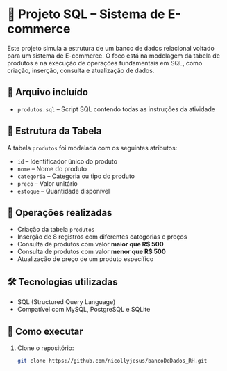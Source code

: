 # 🛒 Projeto SQL – Sistema de E-commerce

Este projeto simula a estrutura de um banco de dados relacional voltado para um sistema de E-commerce. O foco está na modelagem da tabela de produtos e na execução de operações fundamentais em SQL, como criação, inserção, consulta e atualização de dados.

## 📄 Arquivo incluído
- `produtos.sql` – Script SQL contendo todas as instruções da atividade

## 🧱 Estrutura da Tabela
A tabela `produtos` foi modelada com os seguintes atributos:

- `id` – Identificador único do produto
- `nome` – Nome do produto
- `categoria` – Categoria ou tipo do produto
- `preco` – Valor unitário
- `estoque` – Quantidade disponível

## 🧪 Operações realizadas
- Criação da tabela `produtos`
- Inserção de 8 registros com diferentes categorias e preços
- Consulta de produtos com valor **maior que R$ 500**
- Consulta de produtos com valor **menor que R$ 500**
- Atualização de preço de um produto específico

## 🛠️ Tecnologias utilizadas
- SQL (Structured Query Language)
- Compatível com MySQL, PostgreSQL e SQLite

## 🚀 Como executar
1. Clone o repositório:
   ```bash
   git clone https://github.com/nicollyjesus/bancoDeDados_RH.git

   
